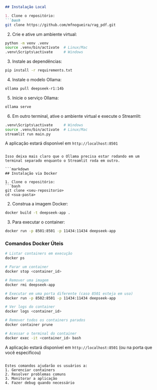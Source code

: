 
```markdown
## Instalação Local

1. Clone o repositório:
```bash
git clone https://github.com/mfnogueira/rag_pdf.git

```

2. Crie e ative um ambiente virtual:
```bash
python -m venv .venv
source .venv/bin/activate  # Linux/Mac
.venv\Scripts\activate     # Windows
```

3. Instale as dependências:
```bash
pip install -r requirements.txt
```

4. Instale o modelo Ollama:
```bash
ollama pull deepseek-r1:14b
```

5. Inicie o serviço Ollama:
```bash
ollama serve
```

6. Em outro terminal, ative o ambiente virtual e execute o Streamlit:
```bash
.venv\Scripts\activate     # Windows
source .venv/bin/activate  # Linux/Mac
streamlit run main.py
```

A aplicação estará disponível em `http://localhost:8501`
```

Isso deixa mais claro que o Ollama precisa estar rodando em um terminal separado enquanto o Streamlit roda em outro.

```markdown
## Instalação via Docker

1. Clone o repositório:
```bash
git clone <seu-repositorio>
cd <sua-pasta>
```

2. Construa a imagem Docker:
```bash
docker build -t deepseek-app .
```

3. Para executar o container:
```bash
docker run -p 8501:8501 -p 11434:11434 deepseek-app
```

### Comandos Docker Úteis

```bash
# Listar containers em execução
docker ps

# Parar um container
docker stop <container_id>

# Remover uma imagem
docker rmi deepseek-app

# Executar em uma porta diferente (caso 8501 esteja em uso)
docker run -p 8502:8501 -p 11434:11434 deepseek-app

# Ver logs do container
docker logs <container_id>

# Remover todos os containers parados
docker container prune

# Acessar o terminal do container
docker exec -it <container_id> bash
```

A aplicação estará disponível em `http://localhost:8501` (ou na porta que você especificou)
```

Estes comandos ajudarão os usuários a:
1. Gerenciar containers
2. Resolver problemas comuns
3. Monitorar a aplicação
4. Fazer debug quando necessário